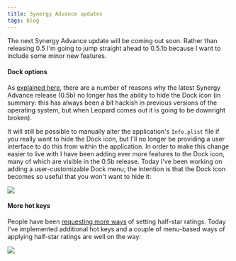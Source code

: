 ```yaml
---
title: Synergy Advance updates
tags: blog
---
```


The next Synergy Advance update will be coming out soon. Rather than releasing 0.5 I'm going to jump straight ahead to 0.5.1b because I want to include some minor new features.

#### Dock options

As [explained here](http://www.wincent.com/a/support/forums/ubbthreads.php?ubb=showflat&Number=1219&page=1#Post1221), there are a number of reasons why the latest Synergy Advance release (0.5b) no longer has the ability to hide the Dock icon (in summary: this has always been a bit hackish in previous versions of the operating system, but when Leopard comes out it is going to be downright broken).

It will still be possible to manually alter the application's `Info.plist` file if you really want to hide the Dock icon, but I'll no longer be providing a user interface to do this from within the application. In order to make this change easier to live with I have been adding ever more features to the Dock icon, many of which are visible in the 0.5b release. Today I've been working on adding a user-customizable Dock menu; the intention is that the Dock icon becomes so useful that you won't want to hide it:

![](/system/images/legacy/dock-options.png)

#### More hot keys

People have been [requesting more ways](http://www.wincent.com/a/support/bugs/show_bug.cgi?id=240) of setting half-star ratings. Today I've implemented additional hot keys and a couple of menu-based ways of applying half-star ratings are well on the way:

![](/system/images/legacy/more-hot-keys.png)
